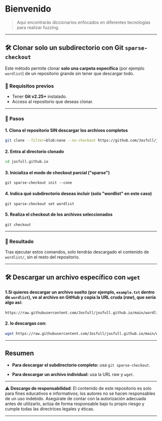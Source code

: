 # Bienvenido

>Aquí encontrarás diccionarios enfocados en diferentes tecnologías para realizar fuzzing. 

---

## 🛠️ Clonar solo un subdirectorio con Git `sparse-checkout`

Este método permite clonar **solo una carpeta específica** (por ejemplo `wordlist`) de un repositorio grande sin tener que descargar todo.

### 🔧 Requisitos previos

- Tener **Git v2.25+** instalado.
- Acceso al repositorio que deseas clonar.

---

### 🚀 Pasos


#### 1. Clona el repositorio SIN descargar los archivos completos

```bash
git clone --filter=blob:none --no-checkout https://github.com/Josfull/josfull.github.io.git
```

#### 2. Entra al directorio clonado
```bash
cd josfull.github.io
```

#### 3. Inicializa el modo de checkout parcial ("sparse")
```
git sparse-checkout init --cone
```

#### 4. Indica qué subdirectorio deseas incluir (solo "wordlist" en este caso)
```
git sparse-checkout set wordlist
```
#### 5. Realiza el checkout de los archivos seleccionados
```
git checkout
```

---

### 📂 Resultado

Tras ejecutar estos comandos, solo tendrás descargado el contenido de `wordlist/`, sin el resto del repositorio.


---

## 🛠️ Descargar un archivo específico con `wget`

#### 1.Si quieres **descargar un archivo suelto** (por ejemplo, `example.txt` dentro de `wordlist`), ve al archivo en GitHub y copia la URL cruda (_raw_), que sería algo así:

```
https://raw.githubusercontent.com/Josfull/josfull.github.io/main/wordlist/example.txt
```

#### 2. lo descargas con:

```bash
wget https://raw.githubusercontent.com/Josfull/josfull.github.io/main/wordlist/example.txt
```

---

## Resumen

- **Para descargar el subdirectorio completo:** usa `git sparse-checkout`.
    
- **Para descargar un archivo individual:** usa la URL raw y `wget`.
    


---
⚠️ **Descargo de responsabilidad**: El contenido de este repositorio es solo para fines educativos e informativos; los autores no se hacen responsables de un uso indebido. Asegúrate de contar con la autorización adecuada antes de utilizarlo, actúa de forma responsable bajo tu propio riesgo y cumple todas las directrices legales y éticas.

---
